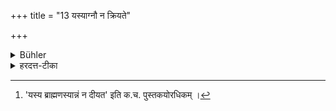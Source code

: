 +++
title = "13 यस्याग्नौ न क्रियते"

+++

<details><summary>Bühler</summary>

13. That food must not be eaten of which (no portion) is offered in the fire, and of which no portion is first given (to guests).
</details>

<details><summary>हरदत्त-टीका</summary>

## सूत्रम्
यस्याऽग्नौ न क्रियते यस्य चाऽयं न दीयते न तभोक्तव्यम् ॥१३॥  
## टिप्पनी
यस्याऽनस्यैकदेशः अग्नौ न क्रियते न हूयते [^२]यस्माद्वोद्धृत्याऽयं न दीयते न तद्भोक्तव्यम् ॥ १३॥  

[^२]: 'यस्य ब्राह्मणस्यान्नं न दीयत' इति क.च. पुस्तकयोरधिकम् ।
</details>
